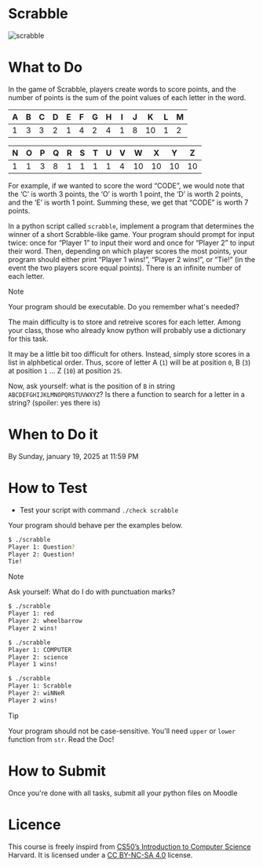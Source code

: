 # Scrabble

![scrabble](https://upload.wikimedia.org/wikipedia/commons/9/99/Scrabble.jpg)

# What to Do
In the game of Scrabble, players create words to score points, and the number of points is the sum of the point values of each letter in the word.

| A | B | C | D | E | F | G | H | I | J | K  | L | M |
| - | - | - | - | - | - | - | - | - | - | -- | - | - |
| 1 | 3 | 3 | 2 | 1 | 4 | 2 | 4 | 1 | 8 | 10 | 1 | 2 |

| N | O | P | Q | R | S | T | U | V | W  | X  | Y  | Z  |
| - | - | - | - | - | - | - | - | - | -- | -- | -- | -- |
| 1 | 1 | 3 | 8 | 1 | 1 | 1 | 1 | 4 | 10 | 10 | 10 | 10 |

For example, if we wanted to score the word “CODE”, we would note that the ‘C’ is worth 3 points, the ‘O’ is worth 1 point, the ‘D’ is worth 2 points, and the ‘E’ is worth 1 point. Summing these, we get that “CODE” is worth 7 points.

In a python script called `scrabble`, implement a program that determines the winner of a short Scrabble-like game. Your program should prompt for input twice: once for “Player 1” to input their word and once for “Player 2” to input their word. Then, depending on which player scores the most points, your program should either print “Player 1 wins!”, “Player 2 wins!”, or “Tie!” (in the event the two players score equal points). There is an infinite number of each letter.

> [!Note]
> Your program should be executable. Do you remember what's needed?

The main difficulty is to store and retreive scores for each letter. 
Among your class, those who already know python will probably use a dictionary for this task.

It may be a little bit too difficult for others. 
Instead, simply store scores in a list in alphbetical order.
Thus, score of letter A (`1`) will be at position `0`, B (`3`) at position `1` ... Z (`10`) at position `25`.

Now, ask yourself: what is the position of `B` in string `ABCDEFGHIJKLMNOPQRSTUVWXYZ`? Is there a function to search for a letter in a string? (spoiler: yes there is)

# When to Do it

By Sunday, january 19, 2025 at 11:59 PM

# How to Test

- Test your script with command `./check scrabble`

Your program should behave per the examples below.
```bash
$ ./scrabble
Player 1: Question?
Player 2: Question!
Tie!
```

> [!Note]
> Ask yourself: What do I do with punctuation marks?


```bash
$ ./scrabble
Player 1: red
Player 2: wheelbarrow
Player 2 wins!
```
```bash
$ ./scrabble
Player 1: COMPUTER
Player 2: science
Player 1 wins!
```
```bash
$ ./scrabble
Player 1: Scrabble
Player 2: wiNNeR
Player 2 wins!
```

> [!TIP]
> Your program should not be case-sensitive. You'll need `upper` or `lower` function from `str`. 
> Read the Doc!

# How to Submit

Once you're done with all tasks, submit all your python files on Moodle

# Licence

This course is freely inspird from [CS50’s Introduction to Computer Science](https://cs50.harvard.edu/x/2025/) Harvard. It is licensed under a [CC BY-NC-SA 4.0](https://creativecommons.org/licenses/by-nc-sa/4.0/) license. 
